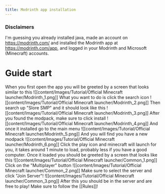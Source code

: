 ```yaml
---
title: Modrinth app installation
---
```

### Disclaimers
I'm guessing you already installed java, made an account on https://modrinth.com/ and installed the Modrinth app at https://modrinth.com/app, and logged in your Modrinth and Microsoft (Minecraft) accounts.

# Guide start

When you first open the app you will be greeted by a screen that looks similar to this
![[content/Images/Tutorial/Official Minecraft launcher/Modrinth_1.png]]
What you want to do is click the search icon
![[content/Images/Tutorial/Official Minecraft launcher/Modrinth_2.png]]
Then search up "Slore SMP" and it should look like this
![[content/Images/Tutorial/Official Minecraft launcher/Modrinth_3.png]]
After you found the modpack, make sure to click install
![[content/Images/Tutorial/Official Minecraft launcher/Modrinth_4.png]]
And once it installed go to the main menu
![[content/Images/Tutorial/Official Minecraft launcher/Modrinth_5.png]]
And you will find you have a new modpack
![[content/Images/Tutorial/Official Minecraft launcher/Modrinth_6.png]]
Click the play icon and minecraft will launch for you, it takes around 1 minute to load, probably less if you have a good computer.
Once it loaded you should be greeted by a screen that looks like this
![[content/Images/Tutorial/Official Minecraft launcher/Common_1.png]]
Click on the "Multiplayer" button
![[content/Images/Tutorial/Official Minecraft launcher/Common_2.png]]
Make sure to select the server and click "Join Server"!
![[content/Images/Tutorial/Official Minecraft launcher/Common_3.png]]
After this you should be in the server and are free to play! Make sure to follow the [[Rules]]!